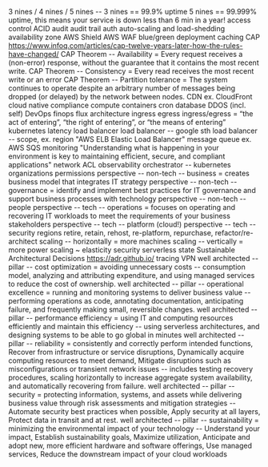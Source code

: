 3 nines / 4 nines / 5 nines -- 3 nines == 99.9% uptime 5 nines == 99.999% uptime, this means your service is down less than 6 min in a year!
access control
ACID
audit
audit trail
auth
auto-scaling and load-shedding
availability zone
AWS Shield
AWS WAF
blue/green deployment
caching
CAP https://www.infoq.com/articles/cap-twelve-years-later-how-the-rules-have-changed/
CAP Theorem -- Availability = Every request receives a (non-error) response, without the guarantee that it contains the most recent write.
CAP Theorem -- Consistency = Every read receives the most recent write or an error
CAP Theorem -- Partition tolerance = The system continues to operate despite an arbitrary number of messages being dropped (or delayed) by the network between nodes.
CDN ex. CloudFront
cloud native
compliance
compute
containers
cron
database
DDOS (incl. self)
DevOps
finops
flux architecture
ingress egress
ingress/egress = “the act of entering”, “the right of entering”, or “the means of entering”
kubernetes
latency
load balancer
load balancer -- google sth
load balancer -- scope, ex. region "AWS ELB Elastic Load Balancer"
message queue ex. AWS SQS
monitoring "Understanding what is happening in your environment is key to maintaining efficient, secure, and compliant applications"
network ACL
observability
orchestrator -- kubernetes
organizations
permissions
perspective -- non-tech -- business = creates business model that integrates IT strategy
perspective -- non-tech -- governance = identify and implement best practices for IT governance and support business processes with technology
perspective -- non-tech -- people
perspective -- tech -- operations = focuses on operating and recovering IT workloads to meet the requirements of your business stakeholders
perspective -- tech -- platform (cloud!)
perspective -- tech -- security
regions
retire, retain, rehost, re-platform, repurchase, refactor/re-architect
scaling -- horizontally = more machines
scaling -- vertically = more power
scaling ~ elasticity
security
serverless
state
Sustainable Architectural Decisions https://adr.github.io/
tracing
VPN
well architected -- pillar -- cost optimization = avoiding unnecessary costs -- consumption model, analyzing and attributing expenditure, and using managed services to reduce the cost of ownership.
well architected -- pillar -- operational excellence = running and monitoring systems to deliver business value -- performing operations as code, annotating documentation, anticipating failure, and frequently making small, reversible changes.
well architected -- pillar -- performance efficiency = using IT and computing resources efficiently and maintain this efficiency -- using serverless architectures, and designing systems to be able to go global in minutes
well architected -- pillar -- reliability = consistently and correctly perform intended functions, Recover from infrastructure or service disruptions, Dynamically acquire computing resources to meet demand, Mitigate disruptions such as misconfigurations or transient network issues -- includes testing recovery procedures, scaling horizontally to increase aggregate system availability, and automatically recovering from failure.
well architected -- pillar -- security = protecting information, systems, and assets while delivering business value through risk assessments and mitigation strategies -- Automate security best practices when possible, Apply security at all layers, Protect data in transit and at rest.
well architected -- pillar -- sustainability = minimizing the environmental impact of your technology -- Understand your impact, Establish sustainability goals, Maximize utilization, Anticipate and adopt new, more efficient hardware and software offerings, Use managed services, Reduce the downstream impact of your cloud workloads
